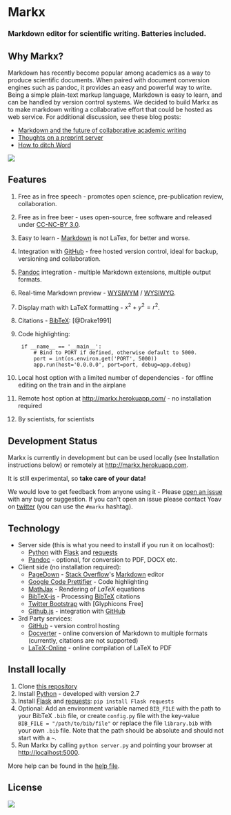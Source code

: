 # Markx
### Markdown editor for scientific writing. Batteries included.

## Why Markx?
Markdown has recently become popular among academics as a way to produce scientific documents. 
When paired with document conversion engines such as pandoc, it provides an easy and powerful way to write.
Being a simple plain-text markup language, Markdown is easy to learn, and can be handled by version control systems.
We decided to build Markx as to make markdown writing a collaborative effort that could be hosted as web service.
For additional discussion, see these blog posts:

* [Markdown and the future of collaborative academic writing](http://inundata.org/2012/06/01/markdown-and-the-future-of-collaborative-manuscript-writing/)
* [Thoughts on a preprint server](http://inundata.org/2012/12/06/pre-print-servers/)
* [How to ditch Word](http://inundata.org/2012/12/04/how-to-ditch-word/)  

![](https://raw.github.com/yoavram/markx/master/screenshot.png)

## Features

1. Free as in free speech - promotes open science, pre-publication review, collaboration.
1. Free as in free beer - uses open-source, free software and released under [CC-NC-BY 3.0](http://creativecommons.org/licenses/by-nc-sa/3.0/).
1. Easy to learn - [Markdown] is not LaTex, for better and worse.
1. Integration with [GitHub] - free hosted version control, ideal for backup, versioning and collaboration.
1. [Pandoc] integration - multiple Markdown extensions, multiple output formats.
1. Real-time Markdown preview - [WYSIWYM](http://en.wikipedia.org/wiki/WYSIWYM) / [WYSIWYG](http://en.wikipedia.org/wiki/WYSIWYG).
1. Display math with LaTeX formatting - $x^2+y^2=r^2$.
1. Citations - [BibTeX]: [@Drake1991]
1. Code highlighting:
		
		if __name__ == '__main__':
		    # Bind to PORT if defined, otherwise default to 5000.
		    port = int(os.environ.get('PORT', 5000))
		    app.run(host='0.0.0.0', port=port, debug=app.debug)
1. Local host option with a limited number of dependencies - for offline editing on the train and in the airplane
1. Remote host option at <http://markx.herokuapp.com/> - no installation required
1. By scientists, for scientists

## Development Status

Markx is currently in development but can be used locally (see Installation instructions below) or remotely at <http://markx.herokuapp.com>.

It is still experimental, so **take care of your data!**

We would love to get feedback from anyone using it - Please [open an issue](https://github.com/yoavram/markx/issues) with any bug or suggestion. 
If you can't open an issue please contact Yoav on [twitter](http://www.twitter.com/yoavram) (you can use the `#markx` hashtag).

## Technology
  * Server side (this is what you need to install if you run it on localhost):
    * [Python] with [Flask] and [requests]
    * [Pandoc] - optional, for conversion to PDF, DOCX etc.
  * Client side (no installation required):
    * [PageDown] - [Stack Overflow]'s [Markdown] editor
    * [Google Code Prettifier] - Code highlighting
    * [MathJax] - Rendering of $LaTeX$ equations
    * [BibTeX-js] - Processing [BibTeX] citations
    * [Twitter Bootstrap] with [Glyphicons Free]
    * [Github.js] - integration with [GitHub]
  * 3rd Party services:
    * [GitHub] - version control hosting
    * [Docverter] - online conversion of Markdown to multiple formats (currently, citations are not supported)
    * [LaTeX-Online] - online compilation of LaTeX to PDF

## Install locally

1. Clone [this repository](https://github.com/yoavram/markx/)
1. Install [Python] - developed with version 2.7 
1. Install [Flask] and [requests]: `pip install Flask requests`
1. Optional: Add an environment variable named `BIB_FILE` with the path to your BibTeX `.bib` file, or create `config.py` file with the key-value `BIB_FILE = "/path/to/bib/file"` or replace the file `library.bib` with your own `.bib` file. Note that the path should be absolute and should not start with a `~`.
1. Run Markx by calling `python server.py` and pointing your browser at <http://localhost:5000>.

More help can be found in the [help file](https://github.com/yoavram/markx/blob/master/HELP.md).

## License

[![](http://i.creativecommons.org/l/by-nc-sa/3.0/80x15.png)](http://creativecommons.org/licenses/by-nc-sa/3.0/)

[Markdown]: http://daringfireball.net/projects/markdown/
[Pandoc]: http://johnmacfarlane.net/pandoc
[Python]: http://python.org/
[Flask]: http://flask.pocoo.org/
[Twitter Bootstrap]: http://blog.getbootstrap.com/
[Google Code Prettifier]: http://code.google.com/p/google-code-prettify/
[Icomoon Free]: http://keyamoon.com/icomoon/
[MathJax]: http://mathjax.org/
[PageDown]: http://code.google.com/p/pagedown/
[BibTeX-js]: http://bibtex-js.googlecode.com/
[Stack Overflow]: http://stackoverflow.com/
[git]: http://git-scm.com/
[BibTeX]: http://www.bibtex.org/
[GitHub]: https://github.com/
[Github.js]: https://github.com/michael/github
[Docverter]: http://www.docverter.com/
[requests]: http://python-requests.org/
[LaTeX-Online]: https://github.com/aslushnikov/latex-online